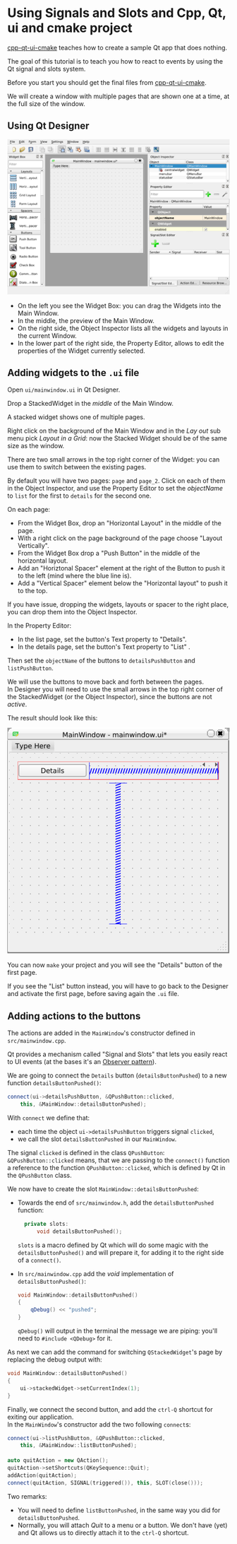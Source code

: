 # Using Signals and Slots and  Cpp, Qt, ui and cmake project

[cpp-qt-ui-cmake](https://github.com/aoloe/cpp-qt-ui-cmake) teaches how to create a sample Qt app that does nothing.

The goal of this tutorial is to teach you how to react to events by using the Qt signal and slots system.

Before you start you should get the final files from [cpp-qt-ui-cmake](https://github.com/aoloe/cpp-qt-ui-cmake).

We will create a window with multiple pages that are shown one at a time, at the full size of the window.

## Using Qt Designer

![](assets/qt-desginer.png)

- On the left you see the Widget Box: you can drag the Widgets into the Main Window.
- In the middle, the preview of the Main Window.
- On the right side, the Object Inspector lists all the widgets and layouts in the current Window.
- In the lower part of the right side, the Property Editor, allows to edit the properties of the Widget currently selected.

## Adding widgets to the `.ui` file

Open `ui/mainwindow.ui` in Qt Designer.

Drop a StackedWidget in the _middle_ of the Main Window.

A stacked widget shows one of multiple pages.

Right click on the background of the Main Window and in the _Lay out_ sub menu pick _Layout in a Grid_: now the Stacked Widget should be of the same size as the window.

There are two small arrows in the top right corner of the Widget: you can use them to switch between the existing pages.

By default you will have two pages: `page` and `page_2`. Click on each of them in the Object Inspector, and use the Property Editor to set the _objectName_ to `list` for the first to `details` for the second one.

On each page:

- From the Widget Box, drop an "Horizontal Layout" in the middle of the page.
- With a right click on the page background of the page choose "Layout Vertically".
- From the Widget Box drop a "Push Button" in the middle of the horizontal layout.
- Add an "Horiztonal Spacer" element at the right of the Button to push it to the left (mind where the blue line is).
- Add a "Vertical Spacer" element below the "Horizontal layout" to push it to the top.

If you have issue, dropping the widgets, layouts or spacer to the right place, you can drop them into the Object Inspector.

In the Property Editor:

- In the list page, set the button's Text property to "Details".
- In the details page, set the button's Text property to "List" .

Then set the `objectName` of the buttons to `detailsPushButton` and `listPushButton`.

We will use the buttons to move back and forth between the pages.  
In Designer you will need to use the small arrows in the top right corner of the StackedWidget (or the Object Inspector), since the buttons are not _active_.

The result should look like this:

![](assets/qt-designer-page-with-button.png)

You can now `make` your project and you will see the "Details" button of the first page.

If you see the "List" button instead, you will have to go back to the Designer and activate the first page, before saving again the `.ui` file.

## Adding actions to the buttons

The actions are added in the `MainWindow`'s constructor defined in `src/mainwindow.cpp`.

Qt provides a mechanism called "Signal and Slots" that lets you easily react to UI events (at the bases it's an [Observer pattern](https://en.wikipedia.org/wiki/Observer_pattern)).

We are going to connect the `Details` button (`detailsButtonPushed`) to a new function `detailsButtonPushed()`:

```cpp
connect(ui->detailsPushButton, &QPushButton::clicked,
    this, &MainWindow::detailsButtonPushed);
```

With `connect` we define that:

- each time the object `ui->detailsPushButton` triggers signal `clicked`,
- we call the slot `detailsButtonPushed` in our `MainWindow`.

The signal `clicked` is defined in the class `QPushButton`: `&QPushButton::clicked` means, that we are passing to the `connect()` function a reference to the function `QPushButton::clicked`, which is defined by Qt in the `QPushButton` class.

We now have to create the slot `MainWindow::detailsButtonPushed`:

- Towards the end of `src/mainwindow.h`, add the `detailsButtonPushed` function: 

  ```cpp
    private slots:
        void detailsButtonPushed();
  ```

  `slots` is a macro defined by Qt which will do some magic with the `detailsButtonPushed()` and will prepare it, for adding it to the right side of a `connect()`.
- In `src/mainwindow.cpp` add the _void_ implementation of `detailsButtonPushed()`:

  ```cpp
  void MainWindow::detailsButtonPushed()
  {
      qDebug() << "pushed";
  }
  ```

  `qDebug()` will output in the terminal the message we are piping: you'll need to `#include <QDebug>` for it.

As next we can add the command for switching `QStackedWidget`'s page by replacing the debug output with:

```cpp
void MainWindow::detailsButtonPushed()
{
    ui->stackedWidget->setCurrentIndex(1);
}
```

Finally, we connect the second button,  and add the `ctrl-Q` shortcut for exiting our application.  
In the `MainWindow`'s constructor add the two following `connect`s:

```cpp
connect(ui->listPushButton, &QPushButton::clicked,
    this, &MainWindow::listButtonPushed);

auto quitAction = new QAction();
quitAction->setShortcuts(QKeySequence::Quit);
addAction(quitAction);
connect(quitAction, SIGNAL(triggered()), this, SLOT(close()));
```

Two remarks:

- You will need to define `listButtonPushed`, in the same way you did for `detailsButtonPushed`.
- Normally, you will attach _Quit_ to a menu or a button. We don't have (yet) and Qt allows us to directly attach it to the `ctrl-Q` shortcut.
